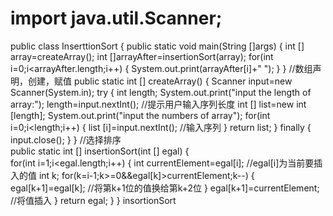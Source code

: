 # import java.util.Scanner;
public class InserttionSort {
    public static void main(String []args) {
    	int [] array=createArray();
    	int []arrayAfter=insertionSort(array);
    	for(int i=0;i<arrayAfter.length;i++) {
    		System.out.print(arrayAfter[i]+" ");
    	}
    }
             //数组声明，创建，赋值
    public static int []  createArray() {
    	Scanner input=new Scanner(System.in);
    	try {
    		int length;
    		System.out.print("input the length of array:");
    		length=input.nextInt();
    		                                                            //提示用户输入序列长度
    		int [] list=new int [length];
    		System.out.print("input the numbers of array");
    		for(int i=0;i<length;i++) {
    			list [i]=input.nextInt();
    			                                                       //输入序列
    		}
    		return list;
    	}
    	finally {
    		input.close();
    	}
    }
               //选择排序     
    public static int [] insertionSort(int [] egal) {      
    	for(int i=1;i<egal.length;i++) {
    		int currentElement=egal[i];                 //egal[i]为当前要插入的值
    		int k;
    		for(k=i-1;k>=0&&egal[k]>currentElement;k--) {
    			egal[k+1]=egal[k];                       //将第k+1位的值换给第k+2位
    		}
    		egal[k+1]=currentElement;              //将值插入
    	}
    	return egal;
    }
}
insortionSort
